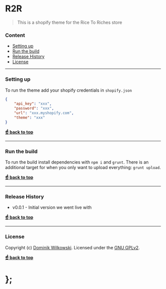 # R2R

> This is a shopify theme for the Rice To Riches store

### Content

* [Setting up](#setting-up)
* [Run the build](#run-the-build)
* [Release History](#release-history)
* [License](#license)


----------------------------------------------------------------------------------------------------------------------------------------------------------------


### Setting up

To run the theme add your shopify credentials in `shopify.json`

```json
{
	"api_key": "xxx",
	"password": "xxx",
	"url": "xxx.myshopify.com",
	"theme": "xxx"
}
```

**[:point_up: back to top](#content)**


----------------------------------------------------------------------------------------------------------------------------------------------------------------


### Run the build

To run the build install dependencies with `npm i` and `grunt`.
There is an additional target for when you only want to upload everything: `grunt upload`.

**[:point_up: back to top](#content)**


----------------------------------------------------------------------------------------------------------------------------------------------------------------


### Release History

* v0.0.1 - Initial version we went live with

**[:point_up: back to top](#content)**


----------------------------------------------------------------------------------------------------------------------------------------------------------------


### License

Copyright (c) [Dominik Wilkowski](https://github.com/dominikwilkowski).
Licensed under the [GNU GPLv2](https://raw.githubusercontent.com/dominikwilkowski/R2R/master/LICENSE).

**[:point_up: back to top](#content)**

# };